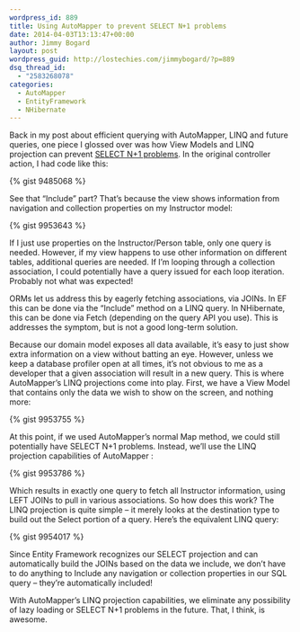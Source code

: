 ```yaml
---
wordpress_id: 889
title: Using AutoMapper to prevent SELECT N+1 problems
date: 2014-04-03T13:13:47+00:00
author: Jimmy Bogard
layout: post
wordpress_guid: http://lostechies.com/jimmybogard/?p=889
dsq_thread_id:
  - "2583268078"
categories:
  - AutoMapper
  - EntityFramework
  - NHibernate
---
```

Back in my post about efficient querying with AutoMapper, LINQ and future queries, one piece I glossed over was how View Models and LINQ projection can prevent [SELECT N+1 problems](http://www.hibernatingrhinos.com/products/nhprof/learn/alert/selectnplusone). In the original controller action, I had code like this:

{% gist 9485068 %}

See that “Include” part? That’s because the view shows information from navigation and collection properties on my Instructor model:

{% gist 9953643 %}

If I just use properties on the Instructor/Person table, only one query is needed. However, if my view happens to use other information on different tables, additional queries are needed. If I’m looping through a collection association, I could potentially have a query issued for each loop iteration. Probably not what was expected!

ORMs let us address this by eagerly fetching associations, via JOINs. In EF this can be done via the “Include” method on a LINQ query. In NHibernate, this can be done via Fetch (depending on the query API you use). This is addresses the symptom, but is not a good long-term solution.

Because our domain model exposes all data available, it’s easy to just show extra information on a view without batting an eye. However, unless we keep a database profiler open at all times, it’s not obvious to me as a developer that a given association will result in a new query. This is where AutoMapper’s LINQ projections come into play. First, we have a View Model that contains only the data we wish to show on the screen, and nothing more:

{% gist 9953755 %}

At this point, if we used AutoMapper’s normal Map method, we could still potentially have SELECT N+1 problems. Instead, we’ll use the LINQ projection capabilities of AutoMapper :

{% gist 9953786 %}

Which results in exactly one query to fetch all Instructor information, using LEFT JOINs to pull in various associations. So how does this work? The LINQ projection is quite simple – it merely looks at the destination type to build out the Select portion of a query. Here’s the equivalent LINQ query:

{% gist 9954017 %}

Since Entity Framework recognizes our SELECT projection and can automatically build the JOINs based on the data we include, we don’t have to do anything to Include any navigation or collection properties in our SQL query – they’re automatically included!

With AutoMapper’s LINQ projection capabilities, we eliminate any possibility of lazy loading or SELECT N+1 problems in the future. That, I think, is awesome.
